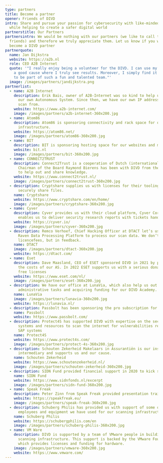 ```yaml
---
type: partners
title: Become a partner
opener: Friends of DIVD
intro: Share and pursue your passion for cybersecurity with like-minded people
  while helping to create a safer digital world
partnerstitle: Our Partners
partnersintro: We would be nothing with our partners (we like to call them
  friends) and therefore we truly appreciate them. Let us know if you want to
  become a DIVD partner
partnerquote:
  name: Jan Dijkstra
  website: https://a2b.nl
  role: CEO A2B Internet
  quote: '"I really enjoy being a volunteer for the DIVD. I can use my skills for
    a good cause where I truly see results. Moreover, I simply find it fantastic
    to be part of such a fun and talented team."'
  image: /images/partners/jandijkstra.png
partnerlist:
  - name: A2B Internet
    description: Erik Bais, owner of A2B-Internet was so kind to help us out getting
      our own Autonomous System. Since then, we have our own IP addresses to
      scan from.
    website: https://www.a2b-internet.com/
    image: /images/partners/a2b-internet-360x200.jpg
  - name: Atom86
    description: Atom86 is sponsoring connectivity and rack space for our scanning
      infrastructure.
    website: https://atom86.net/
    image: /images/partners/atom86-360x200.jpg
  - name: BIT
    description: BIT is sponsoring hosting space for our websites and mail server capacity.
    website: bit.nl
    image: /images/partners/bit-360x200.jpg
  - name: CONNECT2TRUST
    description: Connect2Trust is a cooperation of Dutch (international) companies.
      Chairman of the Board Raymond Bierens has been with DIVD from the start on
      to help out and share knowledge.
    website: https://www.connect2trust.nl/
    image: /images/partners/connect2trust-360x200.jpg
  - description: Cryptshare supplies us with licenses for their tooling so we can
      securely share files.
    name: Cryptshare
    website: https://www.cryptshare.com/en/home/
    image: /images/partners/cryptshare-360x200.jpg
  - name: Cyver
    description: Cyver provides us with their cloud platform, Cyver Core, which
      enables us to deliver security research reports with tickets handling.
    website: https://cyver.io/
    image: /images/partners/cyver-360x200.jpg
  - description: Remco Verhoef, Chief Hacking Officer at DTACT let’s us use their
      Raven Data Processing Platform to process our scan data. We don’t pay in
      licencefees, but in feedback.
    name: DTACT
    image: /images/partners/dtact-360x200.jpg
    website: https://dtact.com/
  - name: Eset
    description: Dave Maasland, CEO of ESET sponsored DIVD in 2021 by paying most of
      the costs of our AS. In 2022 ESET supports us with a serious donation and
      free licenses
    website: https://www.eset.com/nl/
    image: /images/partners/eset-360x200.jpg
  - description: We have our office at LunaVia, which also help us out with
      administrative tasks and acquiring funding for our DIVD Academy.
    name: LunaVia
    image: /images/partners/lunavia-360x200.jpg
    website: https://lunavia.nl/
  - description: Passbolt has been sponsoring the pro subscription for DIVD since 2021.
    name: Passbolt
    website: https://www.passbolt.com/
  - description: Protect4S has supported DIVD with expertise on the security of SAP
      systems and resources to scan the internet for vulnerabilities related to
      SAP systems
    name: Protect4S
    website: https://www.protect4s.com/
    image: /images/partners/protect-4s-360x200.jpg
  - description: Schouten Zekerheid Makelaars in Assurantiën is our insurance
      intermediary and supports us and our cause.
    name: Schouten Zekerheid
    website: https://www.schoutenzekerheid.nl/
    image: /images/partners/schouten-zekerheid-360x200.jpg
  - description: SIDN Fund provided financial support in 2020 to kick start DIVD.
    name: SIDN Fund
    website: https://www.sidnfonds.nl/excerpt
    image: /images/partners/sidn-fund-360x200.jpg
  - name: Speak Freak
    description: Peter Zinn from Speak Freak provided presentation trainings to DIVD members
    website: https://speakfreak.eu/
    image: /images/partners/speak-freak-360x200.jpg
  - description: Schuberg Philis has provided us with support of some of their
      employees and equipment we have used for our scanning infrastructure.
    name: Schuberg Philis
    website: https://schubergphilis.com/en
    image: /images/partners/schuberg-philis-360x200.jpg
  - name: VM Ware
    description: DIVD is supported by a team of VMware people in building a new
      scanning infrastructure. This support is backed by the VMware Foundation
      which provides licenses and funding for hardware.
    image: /images/partners/vmware-360x200.jpg
    website: https://www.vmware.com/
---
```

